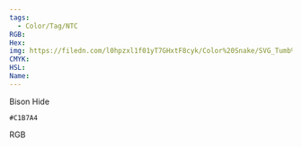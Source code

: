 ```yaml
---
tags:
  - Color/Tag/NTC
RGB:
Hex:
img: https://filedn.com/l0hpzxl1f01yT7GHxtF8cyk/Color%20Snake/SVG_Tumb%20Mass%20No%20Name/C1B7A4.svg
CMYK:
HSL:
Name:
---
```

Bison Hide
```palette
#C1B7A4
```
RGB
